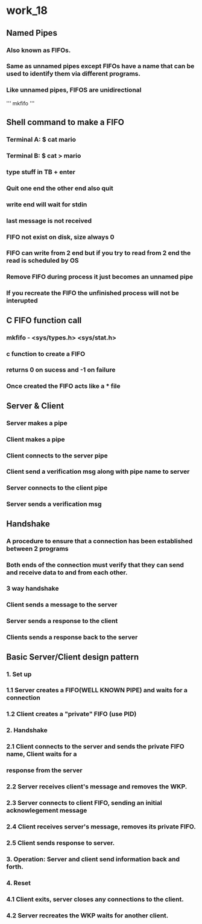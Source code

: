 # work_18
## Named Pipes
### Also known as FIFOs.
### Same as unnamed pipes except FIFOs have a name that can be used to identify them via different programs.
### Like unnamed pipes, FIFOS are unidirectional
''' 
mkfifo 
'''
## Shell command to make a FIFO

### Terminal A: $ cat mario
### Terminal B: $ cat > mario
### 	type stuff in TB + enter
### 	Quit one end the other end also quit
###		write end will wait for stdin
###		last message is not received
###		FIFO not exist on disk, size always 0
###   FIFO can write from 2 end but if you try to read from 2 end the read is scheduled by OS
### Remove FIFO during process it just becomes an unnamed pipe
### 	If you recreate the FIFO the unfinished process will not be interupted

## C FIFO function call
### mkfifo - <sys/types.h> <sys/stat.h>
### c function to create a FIFO
### returns 0 on sucess and -1 on failure
### Once created the FIFO acts like a * file

## Server & Client
### Server makes a pipe
### Client makes a pipe
### Client connects to the server pipe
### Client send a verification msg along with pipe name to server
### Server connects to the client pipe
### Server sends a verification msg

## Handshake
### A procedure to ensure that a connection has been established between 2 programs
### Both ends of the connection must verify that they can send and receive data to and from each other.

### 3 way handshake
### Client sends a message to the server
### Server sends a response to the client
### Clients sends a response back to the server

## Basic Server/Client design pattern
### 1. Set up
### 1.1 Server creates a FIFO(WELL KNOWN PIPE) and waits for a connection
### 1.2 Client creates a "private" FIFO (use PID)
### 2. Handshake
### 2.1 Client connects to the server and sends the private FIFO name, Client waits for a 
###     response from the server
### 2.2 Server receives client's message and removes the WKP.
### 2.3 Server connects to client FIFO, sending an initial acknowlegement message 
### 2.4 Client receives server's message, removes its private FIFO.
### 2.5 Client sends response to server.
### 3. Operation: Server and client send information back and forth.
### 4. Reset
### 4.1 Client exits, server closes any connections to the client.
### 4.2 Server recreates the WKP waits for another client.
###
###
###
###
###
###
###
###
###
###
###
















